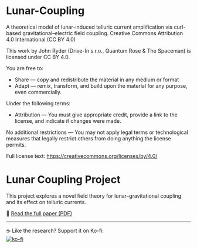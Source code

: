 # Lunar-Coupling
A theoretical model of lunar-induced telluric current amplification via curl-based gravitational–electric field coupling.
Creative Commons Attribution 4.0 International (CC BY 4.0)

This work by John Ryder (Drive-In s.r.o., Quantum Rose & The Spaceman) is licensed under CC BY 4.0.

You are free to:

- Share — copy and redistribute the material in any medium or format  
- Adapt — remix, transform, and build upon the material for any purpose, even commercially.

Under the following terms:

- Attribution — You must give appropriate credit, provide a link to the license, and indicate if changes were made.

No additional restrictions — You may not apply legal terms or technological measures that legally restrict others from doing anything the license permits.

Full license text: https://creativecommons.org/licenses/by/4.0/
# Lunar Coupling Project

This project explores a novel field theory for lunar–gravitational coupling and its effect on telluric currents.

📄 [Read the full paper (PDF)](Lunar%20Coupling%20Definitive.pdf)

---

☕ Like the research? Support it on Ko-fi:  
[![ko-fi](https://ko-fi.com/img/githubbutton_sm.svg)](https://ko-fi.com/johnryder99892)
